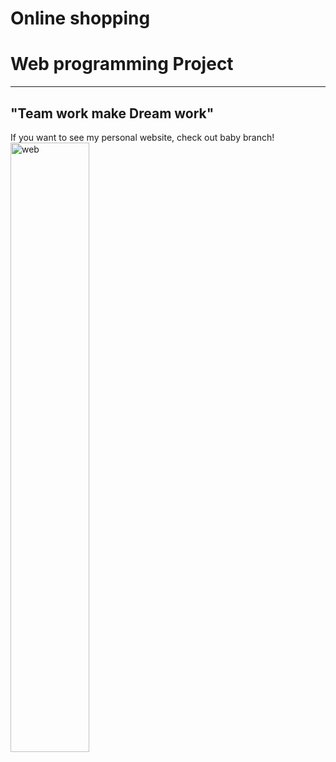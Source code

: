 # Online shopping
# Web programming Project
----
## "Team work make Dream work" <br>
If you want to see my personal website, check out baby branch!<br>
 <img src="https://digitalsynopsis.com/wp-content/uploads/2015/03/web-designer-developer-jokes-humour-funny-13.jpg" alt="web" width="50%">
